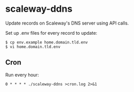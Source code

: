 # scaleway-ddns

Update records on Scaleway's DNS server using API calls.

Set up .env files for every record to update:
```
$ cp env.example home.domain.tld.env
$ vi home.domain.tld.env
```

## Cron

Run every hour:
```
0 * * * * ./scaleway-ddns >cron.log 2>&1
```

